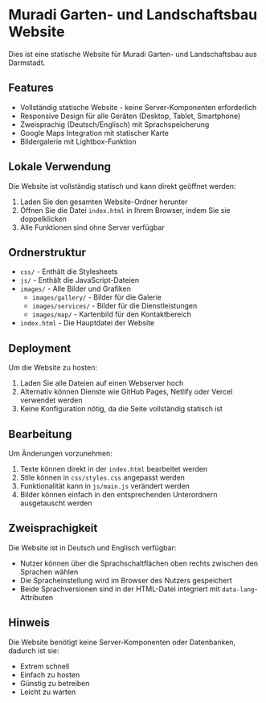 # Muradi Garten- und Landschaftsbau Website

Dies ist eine statische Website für Muradi Garten- und Landschaftsbau aus Darmstadt.

## Features

- Vollständig statische Website - keine Server-Komponenten erforderlich
- Responsive Design für alle Geräten (Desktop, Tablet, Smartphone)
- Zweisprachig (Deutsch/Englisch) mit Sprachspeicherung
- Google Maps Integration mit statischer Karte
- Bildergalerie mit Lightbox-Funktion

## Lokale Verwendung

Die Website ist vollständig statisch und kann direkt geöffnet werden:

1. Laden Sie den gesamten Website-Ordner herunter
2. Öffnen Sie die Datei `index.html` in Ihrem Browser, indem Sie sie doppelklicken
3. Alle Funktionen sind ohne Server verfügbar

## Ordnerstruktur

- `css/` - Enthält die Stylesheets
- `js/` - Enthält die JavaScript-Dateien
- `images/` - Alle Bilder und Grafiken
  - `images/gallery/` - Bilder für die Galerie
  - `images/services/` - Bilder für die Dienstleistungen
  - `images/map/` - Kartenbild für den Kontaktbereich
- `index.html` - Die Hauptdatei der Website

## Deployment

Um die Website zu hosten:

1. Laden Sie alle Dateien auf einen Webserver hoch
2. Alternativ können Dienste wie GitHub Pages, Netlify oder Vercel verwendet werden
3. Keine Konfiguration nötig, da die Seite vollständig statisch ist

## Bearbeitung

Um Änderungen vorzunehmen:

1. Texte können direkt in der `index.html` bearbeitet werden
2. Stile können in `css/styles.css` angepasst werden
3. Funktionalität kann in `js/main.js` verändert werden
4. Bilder können einfach in den entsprechenden Unterordnern ausgetauscht werden

## Zweisprachigkeit

Die Website ist in Deutsch und Englisch verfügbar:

- Nutzer können über die Sprachschaltflächen oben rechts zwischen den Sprachen wählen
- Die Spracheinstellung wird im Browser des Nutzers gespeichert
- Beide Sprachversionen sind in der HTML-Datei integriert mit `data-lang`-Attributen

## Hinweis

Die Website benötigt keine Server-Komponenten oder Datenbanken, dadurch ist sie:
- Extrem schnell
- Einfach zu hosten
- Günstig zu betreiben
- Leicht zu warten